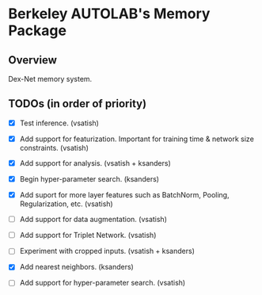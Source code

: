# Berkeley AUTOLAB's Memory Package

## Overview
Dex-Net memory system.

## TODOs (in order of priority)
- [x] Test inference. (vsatish)
- [x] Add support for featurization. Important for training time & network size constraints. (vsatish)
- [x] Add support for analysis. (vsatish + ksanders)
- [x] Begin hyper-parameter search. (ksanders)
- [x] Add suport for more layer features such as BatchNorm, Pooling, Regularization, etc. (vsatish)
- [ ] Add support for data augmentation. (vsatish)
- [ ] Add support for Triplet Network. (vsatish)
- [ ] Experiment with cropped inputs. (vsatish + ksanders)
- [x] Add nearest neighbors. (ksanders)
- [ ] Add support for hyper-parameter search. (vsatish)

